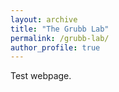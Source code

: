 ```yaml
---
layout: archive
title: "The Grubb Lab"
permalink: /grubb-lab/
author_profile: true
---
```


Test webpage.